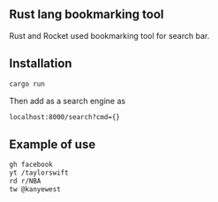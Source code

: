 ## Rust lang bookmarking tool
Rust and Rocket used bookmarking tool for search bar.
## Installation

```sh
cargo run
```
Then add as a search engine as
```sh
localhost:8000/search?cmd={}
```

## Example of use 

```sh
gh facebook
yt /taylorswift
rd r/NBA
tw @kanyewest
```
